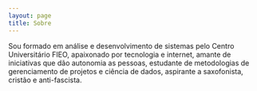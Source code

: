 ```yaml
---
layout: page
title: Sobre
---
```


Sou formado em análise e desenvolvimento de sistemas pelo Centro Universitário FIEO, apaixonado por tecnologia e internet, amante de iniciativas que dão autonomia as pessoas, estudante de metodologias de gerenciamento de projetos e ciência de dados, aspirante a saxofonista, cristão e anti-fascista.
